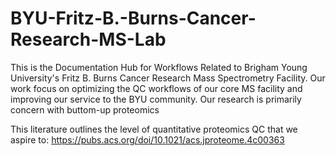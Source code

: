 # BYU-Fritz-B.-Burns-Cancer-Research-MS-Lab
This is the Documentation Hub for Workflows Related to Brigham Young University's Fritz B. Burns Cancer Research Mass Spectrometry Facility. Our work focus on optimizing the QC workflows of our core MS facility and improving our service to the BYU community. Our research is primarily concern with buttom-up proteomics 

This literature outlines the level of quantitative proteomics QC that we aspire to: https://pubs.acs.org/doi/10.1021/acs.jproteome.4c00363 
